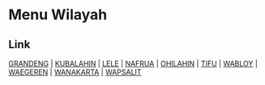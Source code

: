 # Menu Wilayah

## Link

[GRANDENG](https://github.com/gigit-pemilu/pemilu-2024-81-maluku/tree/main/pilpres/hitung-suara/sub/81-maluku/sub/04-buru/sub/11-lolong-guba/sub/2003-grandeng)
 | 
[KUBALAHIN](https://github.com/gigit-pemilu/pemilu-2024-81-maluku/tree/main/pilpres/hitung-suara/sub/81-maluku/sub/04-buru/sub/11-lolong-guba/sub/2001-kubalahin)
 | 
[LELE](https://github.com/gigit-pemilu/pemilu-2024-81-maluku/tree/main/pilpres/hitung-suara/sub/81-maluku/sub/04-buru/sub/11-lolong-guba/sub/2004-lele)
 | 
[NAFRUA](https://github.com/gigit-pemilu/pemilu-2024-81-maluku/tree/main/pilpres/hitung-suara/sub/81-maluku/sub/04-buru/sub/11-lolong-guba/sub/2010-nafrua)
 | 
[OHILAHIN](https://github.com/gigit-pemilu/pemilu-2024-81-maluku/tree/main/pilpres/hitung-suara/sub/81-maluku/sub/04-buru/sub/11-lolong-guba/sub/2007-ohilahin)
 | 
[TIFU](https://github.com/gigit-pemilu/pemilu-2024-81-maluku/tree/main/pilpres/hitung-suara/sub/81-maluku/sub/04-buru/sub/11-lolong-guba/sub/2008-tifu)
 | 
[WABLOY](https://github.com/gigit-pemilu/pemilu-2024-81-maluku/tree/main/pilpres/hitung-suara/sub/81-maluku/sub/04-buru/sub/11-lolong-guba/sub/2006-wabloy)
 | 
[WAEGEREN](https://github.com/gigit-pemilu/pemilu-2024-81-maluku/tree/main/pilpres/hitung-suara/sub/81-maluku/sub/04-buru/sub/11-lolong-guba/sub/2002-waegeren)
 | 
[WANAKARTA](https://github.com/gigit-pemilu/pemilu-2024-81-maluku/tree/main/pilpres/hitung-suara/sub/81-maluku/sub/04-buru/sub/11-lolong-guba/sub/2005-wanakarta)
 | 
[WAPSALIT](https://github.com/gigit-pemilu/pemilu-2024-81-maluku/tree/main/pilpres/hitung-suara/sub/81-maluku/sub/04-buru/sub/11-lolong-guba/sub/2009-wapsalit)


